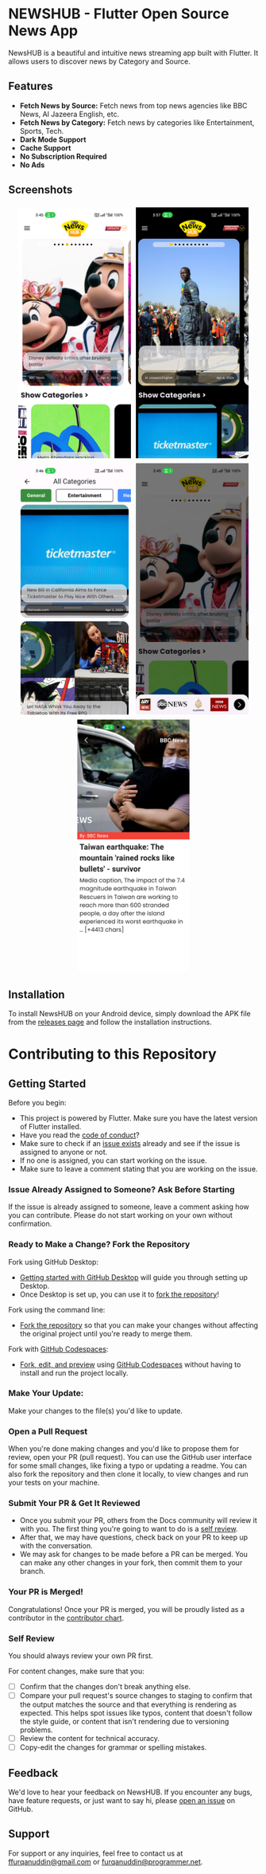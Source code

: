 # NEWSHUB - Flutter Open Source News App
NewsHUB is a beautiful and intuitive news streaming app built with Flutter. It allows users to discover news by Category and Source.

## Features
- **Fetch News by Source:** Fetch news from top news agencies like BBC News, Al Jazeera English, etc.
- **Fetch News by Category:** Fetch news by categories like Entertainment, Sports, Tech.
- **Dark Mode Support**
- **Cache Support**
- **No Subscription Required**
- **No Ads**

## Screenshots

<div style="display: flex; flex-wrap: wrap; justify-content: center;">
  <img src="images/screenshot1.jpg" alt="Screenshot 1" style="width: 45%; margin: 5px;">
  <img src="images/screenshot2.jpg" alt="Screenshot 2" style="width: 45%; margin: 5px;">
  <img src="images/screenshot3.jpg" alt="Screenshot 3" style="width: 45%; margin: 5px;">
  <img src="images/screenshot4.jpg" alt="Screenshot 4" style="width: 45%; margin: 5px;">
  <img src="images/screenshot5.jpg" alt="Screenshot 5" style="width: 45%; margin: 5px;">
</div>


## Installation

To install NewsHUB on your Android device, simply download the APK file from the [releases page](link-to-releases) and follow the installation instructions.

# Contributing to this Repository

## Getting Started

Before you begin:
- This project is powered by Flutter. Make sure you have the latest version of Flutter installed.
- Have you read the [code of conduct](CODE_OF_CONDUCT.md)?
- Make sure to check if an [issue exists](https://github.com/ffurqanuddin/newshub_app/issues) already and see if the issue is assigned to anyone or not.
- If no one is assigned, you can start working on the issue.
- Make sure to leave a comment stating that you are working on the issue.

### Issue Already Assigned to Someone? Ask Before Starting

If the issue is already assigned to someone, leave a comment asking how you can contribute. Please do not start working on your own without confirmation.

### Ready to Make a Change? Fork the Repository

Fork using GitHub Desktop:
- [Getting started with GitHub Desktop](https://docs.github.com/en/desktop/installing-and-configuring-github-desktop/getting-started-with-github-desktop) will guide you through setting up Desktop.
- Once Desktop is set up, you can use it to [fork the repository](https://docs.github.com/en/desktop/contributing-and-collaborating-using-github-desktop/cloning-and-forking-repositories-from-github-desktop)!

Fork using the command line:
- [Fork the repository](https://docs.github.com/en/github/getting-started-with-github/fork-a-repo#fork-an-example-repository) so that you can make your changes without affecting the original project until you're ready to merge them.

Fork with [GitHub Codespaces](https://github.com/features/codespaces):
- [Fork, edit, and preview](https://docs.github.com/en/free-pro-team@latest/github/developing-online-with-codespaces/creating-a-codespace) using [GitHub Codespaces](https://github.com/features/codespaces) without having to install and run the project locally.

### Make Your Update:
Make your changes to the file(s) you'd like to update.

### Open a Pull Request
When you're done making changes and you'd like to propose them for review, open your PR (pull request). You can use the GitHub user interface for some small changes, like fixing a typo or updating a readme. You can also fork the repository and then clone it locally, to view changes and run your tests on your machine.

### Submit Your PR & Get It Reviewed
- Once you submit your PR, others from the Docs community will review it with you. The first thing you're going to want to do is a [self review](#self-review).
- After that, we may have questions, check back on your PR to keep up with the conversation.
- We may ask for changes to be made before a PR can be merged. You can make any other changes in your fork, then commit them to your branch.

### Your PR is Merged!
Congratulations! Once your PR is merged, you will be proudly listed as a contributor in the [contributor chart](https://github.com/ffurqanuddin/newshub_app/graphs/contributors).

### Self Review
You should always review your own PR first.

For content changes, make sure that you:
- [ ] Confirm that the changes don't break anything else.
- [ ] Compare your pull request's source changes to staging to confirm that the output matches the source and that everything is rendering as expected. This helps spot issues like typos, content that doesn't follow the style guide, or content that isn't rendering due to versioning problems.
- [ ] Review the content for technical accuracy.
- [ ] Copy-edit the changes for grammar or spelling mistakes.

## Feedback

We'd love to hear your feedback on NewsHUB. If you encounter any bugs, have feature requests, or just want to say hi, please [open an issue](link-to-issues) on GitHub.

## Support

For support or any inquiries, feel free to contact us at [ffurqanuddin@gmail.com](mailto:ffurqanuddin@gmail.com) or [furqanuddin@programmer.net](mailto:furqanuddin@programmer.net).
